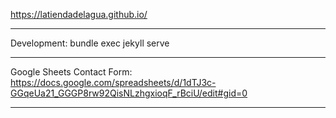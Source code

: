 
https://latiendadelagua.github.io/

---

Development:
bundle exec jekyll serve

---

Google Sheets Contact Form:
https://docs.google.com/spreadsheets/d/1dTJ3c-GGqeUa21_GGGP8rw92QisNLzhgxioqF_rBciU/edit#gid=0

---

